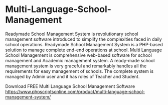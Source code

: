 # Multi-Language-School-Management
Readymade School Management System is revolutionary school management software introduced to simplify the complexities faced in daily school operations. Readymade School Management System is a PHP-based solution to manage complete end-end operations at school. Multi Language School Management is comprehensive web-based software for school management and Academic management system. A ready-made school management system is very graceful and remarkably handles all the requirements for easy management of schools. The complete system is managed by Admin user and it has roles of Teacher and Student.

Download FREE Multi Language School Management Software
https://www.phpscriptsonline.com/product/multi-language-school-management-system/
